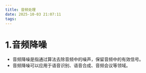 ```yaml
---
title: 音频处理
date: 2025-10-03 21:07:11
tags:
---
```


# 1.音频降噪
- 音频降噪是指通过算法去除音频中的噪声，保留音频中的有效信号。
- 音频降噪可以应用于语音识别、语音合成、音频会议等领域。





